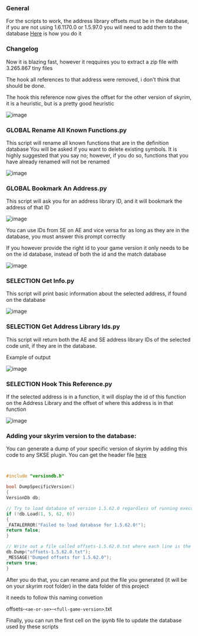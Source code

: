### General
For the scripts to work, the address library offsets must be in the database, if you are not using 1.6.1170.0 or 1.5.97.0 you will need to add them to the database [Here](#adding-your-skyrim-version-to-the-database) is how you do it 


### Changelog

Now it is blazing fast, however it reqquires you to extract a zip file with 3.265.867 tiny files

The hook all references to that address were removed, i don't think that should be done.

The hook this reference now gives the offset for the other version of skyrim, it is a heuristic, but is a pretty good heuristic

![image](https://github.com/user-attachments/assets/b9689912-0b59-40b5-bc00-47ecd4f08b37)


### GLOBAL Rename All Known Functions.py

This script will rename all known functions that are in the definition database
You will be asked if you want to delete existing symbols. It is highly suggested that you say no; however, if you do so, functions that you have already renamed will not be renamed

![image](https://github.com/Thiago099/ghidra_scripts/assets/66787043/4f448293-4c7b-4e2a-938c-d95104101e6f)

### GLOBAL Bookmark An Address.py

This script will ask you for an address library ID, and it will bookmark the address of that ID

![image](https://github.com/Thiago099/ghidra_scripts/assets/66787043/d7757f3b-9f59-45e9-b450-6d93e202896e)


You can use IDs from SE on AE and vice versa for as long as they are in the database, you must answer this prompt correctly

If you however provide the right id to your game version it only needs to be on the id database, instead of both the id and the match database

![image](https://github.com/Thiago099/ghidra_scripts/assets/66787043/819ae529-7c4d-405e-a03f-e60946c38ba2)

### SELECTION Get Info.py

This script will print basic information about the selected address, if found on the database

![image](https://github.com/Thiago099/ghidra_scripts/assets/66787043/b510a5b1-728e-43a2-b02c-367232509534)

### SELECTION Get Address Library Ids.py

This script will return both the AE and SE address library IDs of the selected code unit, if they are in the database.

Example of output

![image](https://github.com/Thiago099/ghidra_scripts/assets/66787043/367148a6-fd27-4cde-81c6-043f54ceb682)

### SELECTION Hook This Reference.py

If the selected address is in a function, it will display the id of this function on the Address Library and the offset of where this address is in that function

![image](https://github.com/user-attachments/assets/1b621c33-3f53-4175-84cd-c475cd680efc)

### Adding your skyrim version to the database:

You can generate a dump of your specific version of skyrim by adding this code to any SKSE plugin. You can get the header file [here](https://www.nexusmods.com/skyrimspecialedition/mods/32444?tab=files)

```c++


#include "versiondb.h"

bool DumpSpecificVersion()
{
VersionDb db;

// Try to load database of version 1.5.62.0 regardless of running executable version.
if (!db.Load(1, 5, 62, 0))
{
_FATALERROR("Failed to load database for 1.5.62.0!");
return false;
}

// Write out a file called offsets-1.5.62.0.txt where each line is the ID and offset.
db.Dump("offsets-1.5.62.0.txt");
_MESSAGE("Dumped offsets for 1.5.62.0");
return true;
}
```

After you do that, you can rename and put the file you generated (it will be on your skyrim root folder) in the data folder of this project

it needs to follow this naming convetion

offsets-`<ae-or-se>`-`<full-game-version>`.txt

Finally, you can run the first cell on the ipynb file to update the database used by these scripts
